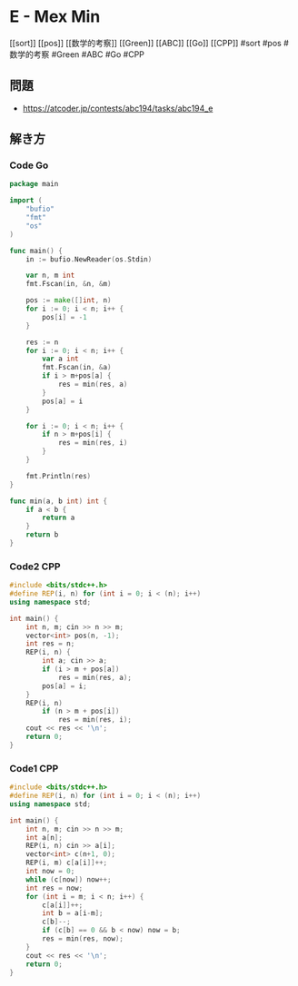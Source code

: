 # E - Mex Min
[[sort]] [[pos]] [[数学的考察]] [[Green]] [[ABC]] [[Go]] [[CPP]]
#sort #pos #数学的考察 #Green #ABC #Go #CPP 

## 問題
- https://atcoder.jp/contests/abc194/tasks/abc194_e

## 解き方

### Code Go
```go
package main

import (
	"bufio"
	"fmt"
	"os"
)

func main() {
	in := bufio.NewReader(os.Stdin)

	var n, m int
	fmt.Fscan(in, &n, &m)

	pos := make([]int, n)
	for i := 0; i < n; i++ {
		pos[i] = -1
	}

	res := n
	for i := 0; i < n; i++ {
		var a int
		fmt.Fscan(in, &a)
		if i > m+pos[a] {
			res = min(res, a)
		}
		pos[a] = i
	}

	for i := 0; i < n; i++ {
		if n > m+pos[i] {
			res = min(res, i)
		}
	}

	fmt.Println(res)
}

func min(a, b int) int {
	if a < b {
		return a
	}
	return b
}
```

### Code2 CPP
```c++
#include <bits/stdc++.h>
#define REP(i, n) for (int i = 0; i < (n); i++)
using namespace std;

int main() {
	int n, m; cin >> n >> m;
	vector<int> pos(n, -1);
	int res = n;
	REP(i, n) {
		int a; cin >> a;
		if (i > m + pos[a])
			res = min(res, a);
		pos[a] = i;
	}
	REP(i, n)
		if (n > m + pos[i])
			res = min(res, i);
	cout << res << '\n';
	return 0;
}
```

### Code1 CPP
```c++
#include <bits/stdc++.h>
#define REP(i, n) for (int i = 0; i < (n); i++)
using namespace std;

int main() {
	int n, m; cin >> n >> m;
	int a[n];
	REP(i, n) cin >> a[i];
	vector<int> c(n+1, 0);
	REP(i, m) c[a[i]]++;
	int now = 0;
	while (c[now]) now++;
	int res = now;
	for (int i = m; i < n; i++) {
		c[a[i]]++;
		int b = a[i-m];
		c[b]--;
		if (c[b] == 0 && b < now) now = b;
		res = min(res, now);
	}
	cout << res << '\n';
	return 0;
}
```